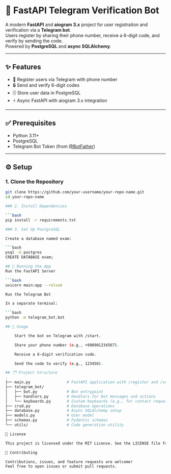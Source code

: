 # 🚀 FastAPI Telegram Verification Bot

A modern **FastAPI** and **aiogram 3.x** project for user registration and verification via a **Telegram bot**.  
Users register by sharing their phone number, receive a 6-digit code, and verify by sending the code.  
Powered by **PostgreSQL** and **async SQLAlchemy**.

---

## ✨ Features

- 📱 Register users via Telegram with phone number  
- 🔒 Send and verify 6-digit codes  
- 🗄️ Store user data in PostgreSQL  
- ⚡ Async FastAPI with aiogram 3.x integration  

---

## ✅ Prerequisites

- Python 3.11+
- PostgreSQL
- Telegram Bot Token (from [@BotFather](https://t.me/BotFather))

---

## ⚙️ Setup

### 1. Clone the Repository

```bash
git clone https://github.com/your-username/your-repo-name.git
cd your-repo-name

### 2. Install Dependencies

```bash
pip install -r requirements.txt

### 3. Set Up PostgreSQL

Create a database named exam:

```bash
psql -U postgres
CREATE DATABASE exam;

## 🚀 Running the App
Run the FastAPI Server

```bash
uvicorn main:app --reload

Run the Telegram Bot

In a separate terminal:

```bash
python -m telegram_bot.bot

## 💬 Usage

    Start the bot on Telegram with /start.

    Share your phone number (e.g., +998901234567).

    Receive a 6-digit verification code.

    Send the code to verify (e.g., 123456).

## 🗂 Project Structure
.
├── main.py                # FastAPI application with /register and /verify endpoints
├── telegram_bot/
│   ├── bot.py             # Bot entrypoint
│   ├── handlers.py        # Handlers for bot messages and actions
│   └── keyboards.py       # Custom keyboards (e.g., for contact request)
├── crud.py                # Database operations
├── database.py            # Async SQLAlchemy setup
├── models.py              # User model
├── schemas.py             # Pydantic schemas
└── utils/                 # Code generation utility

📄 License

This project is licensed under the MIT License. See the LICENSE file for details.

🤝 Contributing

Contributions, issues, and feature requests are welcome!
Feel free to open issues or submit pull requests.